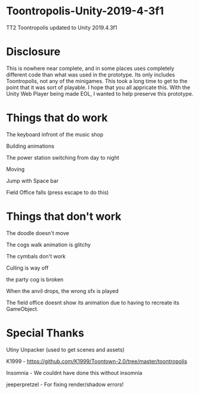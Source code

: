 # Toontropolis-Unity-2019-4-3f1
TT2 Toontropolis updated to Unity 2019.4.3f1

# Disclosure
This is nowhere near complete, and in some places uses completely different code than what was used in the prototype. Its only includes Toontropolis, not any of the minigames.
This took a long time to get to the point that it was sort of playable. I hope that you all appricate this. With the Unity Web Player being made EOL, I wanted to help preserve this prototype.

# Things that do work
The keyboard infront of the music shop

Building animations

The power station switching from day to night

Moving

Jump with Space bar

Field Office falls (press escape to do this)

# Things that don't work
The doodle doesn't move

The cogs walk animation is glitchy

The cymbals don't work

Culling is way off

the party cog is broken

When the anvil drops, the wrong sfx is played

The field office doesnt show its animation due to having to recreate its GameObject.

# Special Thanks
Utiny Unpacker (used to get scenes and assets)

K1999 - https://github.com/K1999/Toontown-2.0/tree/master/toontropolis

Insomnia - We couldnt have done this without insomnia

jeeperpretzel - For fixing render/shadow errors! 
